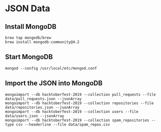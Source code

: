 # JSON Data

## Install MongoDB

```
brew tap mongodb/brew
brew install mongodb-community@4.2
```

## Start MongoDB

```
mongod --config /usr/local/etc/mongod.conf
```

## Import the JSON into MongoDB

```
mongoimport --db hacktoberfest-2019 --collection pull_requests --file data/pull_requests.json --jsonArray
mongoimport --db hacktoberfest-2019 --collection repositories --file data/repositories.json --jsonArray
mongoimport --db hacktoberfest-2019 --collection users --file data/users.json --jsonArray
mongoimport --db hacktoberfest-2019 --collection spam_repositories --type csv --headerline --file data/spam_repos.csv
```
